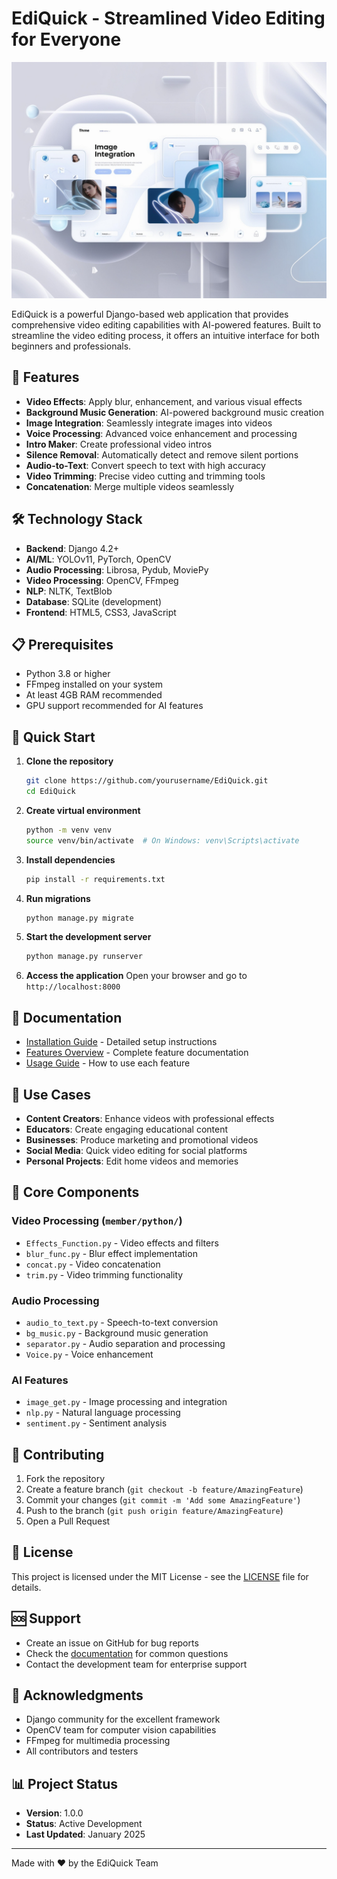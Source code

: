 # EdiQuick - Streamlined Video Editing for Everyone

![EdiQuick Logo](Images/Leonardo_Phoenix_Create_a_futuristic_whitethemed_web_applicati_2.jpg)

EdiQuick is a powerful Django-based web application that provides comprehensive video editing capabilities with AI-powered features. Built to streamline the video editing process, it offers an intuitive interface for both beginners and professionals.

## 🚀 Features

- **Video Effects**: Apply blur, enhancement, and various visual effects
- **Background Music Generation**: AI-powered background music creation
- **Image Integration**: Seamlessly integrate images into videos
- **Voice Processing**: Advanced voice enhancement and processing
- **Intro Maker**: Create professional video intros
- **Silence Removal**: Automatically detect and remove silent portions
- **Audio-to-Text**: Convert speech to text with high accuracy
- **Video Trimming**: Precise video cutting and trimming tools
- **Concatenation**: Merge multiple videos seamlessly

## 🛠️ Technology Stack

- **Backend**: Django 4.2+
- **AI/ML**: YOLOv11, PyTorch, OpenCV
- **Audio Processing**: Librosa, Pydub, MoviePy
- **Video Processing**: OpenCV, FFmpeg
- **NLP**: NLTK, TextBlob
- **Database**: SQLite (development)
- **Frontend**: HTML5, CSS3, JavaScript

## 📋 Prerequisites

- Python 3.8 or higher
- FFmpeg installed on your system
- At least 4GB RAM recommended
- GPU support recommended for AI features

## 🚀 Quick Start

1. **Clone the repository**
   ```bash
   git clone https://github.com/yourusername/EdiQuick.git
   cd EdiQuick
   ```

2. **Create virtual environment**
   ```bash
   python -m venv venv
   source venv/bin/activate  # On Windows: venv\Scripts\activate
   ```

3. **Install dependencies**
   ```bash
   pip install -r requirements.txt
   ```

4. **Run migrations**
   ```bash
   python manage.py migrate
   ```

5. **Start the development server**
   ```bash
   python manage.py runserver
   ```

6. **Access the application**
   Open your browser and go to `http://localhost:8000`

## 📖 Documentation

- [Installation Guide](docs/installation.md) - Detailed setup instructions
- [Features Overview](docs/features.md) - Complete feature documentation
- [Usage Guide](docs/usage.md) - How to use each feature

## 🎯 Use Cases

- **Content Creators**: Enhance videos with professional effects
- **Educators**: Create engaging educational content
- **Businesses**: Produce marketing and promotional videos
- **Social Media**: Quick video editing for social platforms
- **Personal Projects**: Edit home videos and memories

## 🔧 Core Components

### Video Processing (`member/python/`)
- `Effects_Function.py` - Video effects and filters
- `blur_func.py` - Blur effect implementation
- `concat.py` - Video concatenation
- `trim.py` - Video trimming functionality

### Audio Processing
- `audio_to_text.py` - Speech-to-text conversion
- `bg_music.py` - Background music generation
- `separator.py` - Audio separation and processing
- `Voice.py` - Voice enhancement

### AI Features
- `image_get.py` - Image processing and integration
- `nlp.py` - Natural language processing
- `sentiment.py` - Sentiment analysis

## 🤝 Contributing

1. Fork the repository
2. Create a feature branch (`git checkout -b feature/AmazingFeature`)
3. Commit your changes (`git commit -m 'Add some AmazingFeature'`)
4. Push to the branch (`git push origin feature/AmazingFeature`)
5. Open a Pull Request

## 📄 License

This project is licensed under the MIT License - see the [LICENSE](LICENSE) file for details.

## 🆘 Support

- Create an issue on GitHub for bug reports
- Check the [documentation](docs/) for common questions
- Contact the development team for enterprise support

## 🙏 Acknowledgments

- Django community for the excellent framework
- OpenCV team for computer vision capabilities
- FFmpeg for multimedia processing
- All contributors and testers

## 📊 Project Status

- **Version**: 1.0.0
- **Status**: Active Development
- **Last Updated**: January 2025

---

Made with ❤️ by the EdiQuick Team